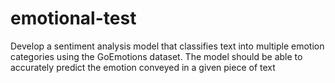 # emotional-test
 Develop a sentiment analysis model that classifies text into multiple  emotion categories using the GoEmotions dataset. The model should be  able to accurately predict the emotion conveyed in a given piece of text
